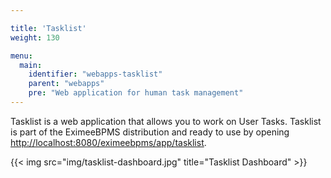 ```yaml
---

title: 'Tasklist'
weight: 130

menu:
  main:
    identifier: "webapps-tasklist"
    parent: "webapps"
    pre: "Web application for human task management"
---
```


Tasklist is a web application that allows you to work on User Tasks. Tasklist is part of the EximeeBPMS distribution and ready to use by opening [http://localhost:8080/eximeebpms/app/tasklist](http://localhost:8080/eximeebpms/app/tasklist).

{{< img src="img/tasklist-dashboard.jpg" title="Tasklist Dashboard" >}}
